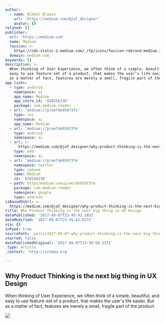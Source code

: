 ```yaml
---
author:
  - name: Nikkel Blaase
    url: 'https://medium.com/@jaf_designer'
    avatar: {}
related: []
publisher:
  url: 'https://medium.com'
  name: Medium
  favicon: >-
    https://cdn-static-1.medium.com/_/fp/icons/favicon-rebrand-medium.3Y6xpZ-0FSdWDnPM3hSBIA.ico
  domain: medium.com
keywords: []
description: >-
  When thinking of User Experience, we often think of a simple, beautiful, and
  easy to use feature-set of a product, that makes the user's life easier. But
  as a matter of fact, features are merely a small, fragile part of the product.
app_links:
  - type: android
    namespace: ai
    app_name: Medium
    app_store_id: '828256236'
    package: com.medium.reader
  - url: 'medium://p/ee7de959f3fe'
    type: ios
    namespace: ai
    app_name: Medium
  - url: 'medium://p/ee7de959f3fe'
    type: android
    namespace: ai
  - url: >-
      https://medium.com/@jaf_designer/why-product-thinking-is-the-next-big-thing-in-ux-design-ee7de959f3fe
    type: web
    namespace: ai
  - url: 'medium://p/ee7de959f3fe'
    namespace: twitter
    type: iphone
    name: Medium
    id: '828256236'
  - path: https/medium.com/p/ee7de959f3fe
    package: com.medium.reader
    namespace: google
    type: android
isBasedOnUrl: >-
  https://medium.com/@jaf_designer/why-product-thinking-is-the-next-big-thing-in-ux-design-ee7de959f3fe
title: Why Product Thinking is the next big thing in UX Design
datePublished: '2017-09-07T23:45:43.165Z'
dateModified: '2017-09-07T23:45:42.637Z'
via: {}
inFeed: true
sourcePath: _posts/2017-09-07-why-product-thinking-is-the-next-big-thing-in-ux-design.md
starred: false
datePublishedOriginal: '2017-09-07T23:38:58.237Z'
_type: Article
_context: 'http://schema.org'

---
```

<article style=""><h1>Why Product Thinking is the next big thing in UX Design</h1><p>When thinking of User Experience, we often think of a simple, beautiful, and easy to use feature-set of a product, that makes the user's life easier. But as a matter of fact, features are merely a small, fragile part of the product.</p><img src="https://cdn-images-1.medium.com/max/1600/1*iftlg0lnE417o6Q9l7CATg.png" /></article>